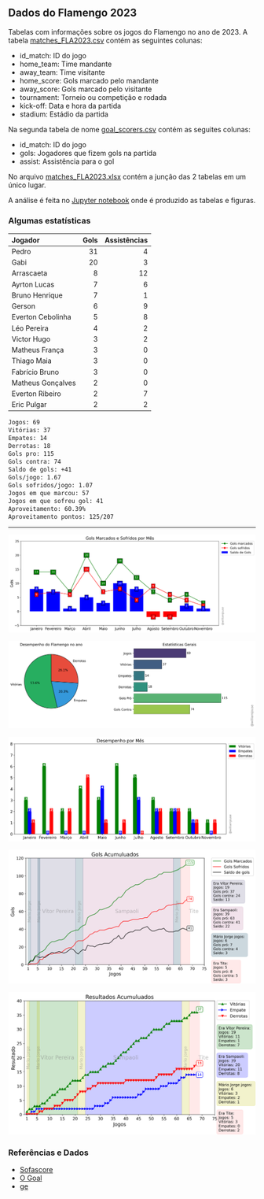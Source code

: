 ## Dados do Flamengo 2023

Tabelas com informações sobre os jogos do Flamengo no ano de 2023. A tabela [matches_FLA2023.csv](https://github.com/williamjouse/jogos-Flamengo-2023/blob/main/data/matches_FLA2023.csv)
contém as seguintes colunas:

- id_match: ID do jogo
- home_team: Time mandante
- away_team: Time visitante
- home_score: Gols marcado pelo mandante
- away_score: Gols marcado pelo visitante
- tournament: Torneio ou competição e rodada
- kick-off: Data e hora da partida
- stadium: Estádio da partida


Na segunda tabela de nome [goal_scorers.csv](https://github.com/williamjouse/jogos-Flamengo-2023/blob/main/data/goal_scorers.csv) contém as seguites colunas:

- id_match: ID do jogo
- gols: Jogadores que fizem gols na partida
- assist: Assistência para o gol


No arquivo [matches_FLA2023.xlsx](https://github.com/williamjouse/jogos-Flamengo-2023/blob/main/data/matches_FLA2023.xlsx) contém a junção das 2 tabelas em um único lugar.

A análise é feita no [Jupyter notebook](https://github.com/williamjouse/jogos-Flamengo-2023/blob/main/notebooks/01-New_Analysis.ipynb) onde é produzido as tabelas e figuras.




### Algumas estatísticas

| Jogador           |   Gols |   Assistências |
|:------------------|-------:|---------------:|
| Pedro             |     31 |              4 |
| Gabi              |     20 |              3 |
| Arrascaeta        |      8 |             12 |
| Ayrton Lucas      |      7 |              6 |
| Bruno Henrique    |      7 |              1 |
| Gerson            |      6 |              9 |
| Everton Cebolinha |      5 |              8 |
| Léo Pereira       |      4 |              2 |
| Victor Hugo       |      3 |              2 |
| Matheus França    |      3 |              0 |
| Thiago Maia       |      3 |              0 |
| Fabrício Bruno    |      3 |              0 |
| Matheus Gonçalves |      2 |              0 |
| Everton Ribeiro   |      2 |              7 |
| Eric Pulgar       |      2 |              2 |


```
Jogos: 69
Vitórias: 37
Empates: 14
Derrotas: 18 
Gols pro: 115
Gols contra: 74
Saldo de gols: +41
Gols/jogo: 1.67
Gols sofridos/jogo: 1.07
Jogos em que marcou: 57
Jogos em que sofreu gol: 41 
Aproveitamento: 60.39%
Aproveitamento pontos: 125/207
```
----


![img1.png](notebooks/figures/figure.png)

![img1.png](notebooks/figures/figure2.png)

![img1.png](notebooks/figures/figure3.png)

![img1.png](notebooks/figures/figure4.png)

![img1.png](notebooks/figures/figure8.png)


### Referências e Dados

- [Sofascore](https://www.sofascore.com/)
- [O Goal](https://www.ogol.com.br)
- [ge](https://ge.globo.com/)